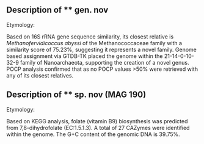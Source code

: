 ## Description of ** gen. nov 
<!-- 
Genome completeness is ;79.91
Genome contamination is ;1.4
 -->

Etymology:

Based on 16S rRNA gene sequence similarity, 
its closest relative is 
*Methanofervidicoccus abyssi* of the Methanococcaceae family 
with a similarity score of 75.23%, suggesting it represents a novel family. 
Genome based assignment via GTDB-TK placed the genome within the 
21-14-0-10-32-9 family of Nanoarchaeota, supporting the creation of a novel genus. 
POCP analysis confirmed that as no POCP values >50% were retrieved with any of its closest relatives. 


## Description of ** sp. nov (MAG 190) 

Etymology:

Based on KEGG analysis,
folate (vitamin B9) biosynthesis was predicted from 7,8-dihydrofolate (EC:1.5.1.3).
A total of 27 CAZymes were identified within the genome.
The G+C content of the genomic DNA is  39.75%.
